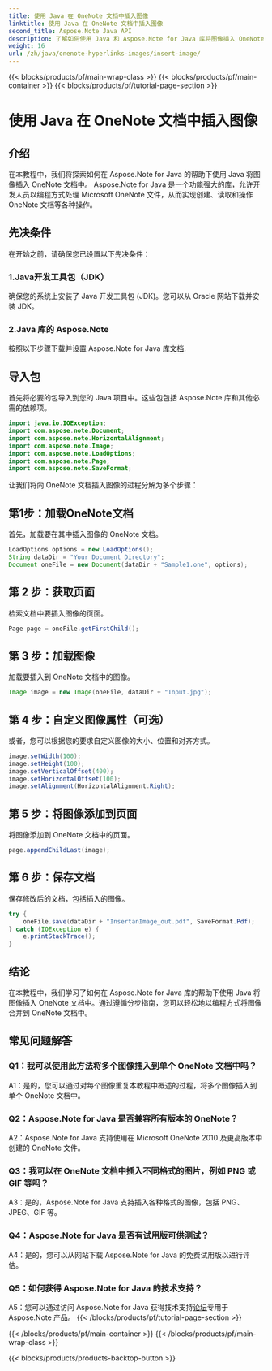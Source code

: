 ```yaml
---
title: 使用 Java 在 OneNote 文档中插入图像
linktitle: 使用 Java 在 OneNote 文档中插入图像
second_title: Aspose.Note Java API
description: 了解如何使用 Java 和 Aspose.Note for Java 库将图像插入 OneNote 文档中。请按照我们的分步指南进行无缝集成。
weight: 16
url: /zh/java/onenote-hyperlinks-images/insert-image/
---
```


{{< blocks/products/pf/main-wrap-class >}}
{{< blocks/products/pf/main-container >}}
{{< blocks/products/pf/tutorial-page-section >}}

# 使用 Java 在 OneNote 文档中插入图像

## 介绍

在本教程中，我们将探索如何在 Aspose.Note for Java 的帮助下使用 Java 将图像插入 OneNote 文档中。 Aspose.Note for Java 是一个功能强大的库，允许开发人员以编程方式处理 Microsoft OneNote 文件，从而实现创建、读取和操作 OneNote 文档等各种操作。

## 先决条件

在开始之前，请确保您已设置以下先决条件：

### 1.Java开发工具包（JDK）
确保您的系统上安装了 Java 开发工具包 (JDK)。您可以从 Oracle 网站下载并安装 JDK。

### 2.Java 库的 Aspose.Note
按照以下步骤下载并设置 Aspose.Note for Java 库[文档](https://reference.aspose.com/note/java/).

## 导入包

首先将必要的包导入到您的 Java 项目中。这些包包括 Aspose.Note 库和其他必需的依赖项。

```java
import java.io.IOException;
import com.aspose.note.Document;
import com.aspose.note.HorizontalAlignment;
import com.aspose.note.Image;
import com.aspose.note.LoadOptions;
import com.aspose.note.Page;
import com.aspose.note.SaveFormat;
```

让我们将向 OneNote 文档插入图像的过程分解为多个步骤：

## 第1步：加载OneNote文档

首先，加载要在其中插入图像的 OneNote 文档。

```java
LoadOptions options = new LoadOptions();
String dataDir = "Your Document Directory";
Document oneFile = new Document(dataDir + "Sample1.one", options);
```

## 第 2 步：获取页面

检索文档中要插入图像的页面。

```java
Page page = oneFile.getFirstChild();
```

## 第 3 步：加载图像

加载要插入到 OneNote 文档中的图像。

```java
Image image = new Image(oneFile, dataDir + "Input.jpg");
```

## 第 4 步：自定义图像属性（可选）

或者，您可以根据您的要求自定义图像的大小、位置和对齐方式。

```java
image.setWidth(100);
image.setHeight(100);
image.setVerticalOffset(400);
image.setHorizontalOffset(100);
image.setAlignment(HorizontalAlignment.Right);
```

## 第 5 步：将图像添加到页面

将图像添加到 OneNote 文档中的页面。

```java
page.appendChildLast(image);
```

## 第 6 步：保存文档

保存修改后的文档，包括插入的图像。

```java
try {
    oneFile.save(dataDir + "InsertanImage_out.pdf", SaveFormat.Pdf);
} catch (IOException e) {
    e.printStackTrace();
}
```

## 结论

在本教程中，我们学习了如何在 Aspose.Note for Java 库的帮助下使用 Java 将图像插入 OneNote 文档中。通过遵循分步指南，您可以轻松地以编程方式将图像合并到 OneNote 文档中。

## 常见问题解答

### Q1：我可以使用此方法将多个图像插入到单个 OneNote 文档中吗？

A1：是的，您可以通过对每个图像重复本教程中概述的过程，将多个图像插入到单个 OneNote 文档中。

### Q2：Aspose.Note for Java 是否兼容所有版本的 OneNote？

A2：Aspose.Note for Java 支持使用在 Microsoft OneNote 2010 及更高版本中创建的 OneNote 文件。

### Q3：我可以在 OneNote 文档中插入不同格式的图片，例如 PNG 或 GIF 等吗？

A3：是的，Aspose.Note for Java 支持插入各种格式的图像，包括 PNG、JPEG、GIF 等。

### Q4：Aspose.Note for Java 是否有试用版可供测试？

A4：是的，您可以从网站下载 Aspose.Note for Java 的免费试用版以进行评估。

### Q5：如何获得 Aspose.Note for Java 的技术支持？

 A5：您可以通过访问 Aspose.Note for Java 获得技术支持[论坛](https://forum.aspose.com/c/note/28)专用于 Aspose.Note 产品。
{{< /blocks/products/pf/tutorial-page-section >}}

{{< /blocks/products/pf/main-container >}}
{{< /blocks/products/pf/main-wrap-class >}}

{{< blocks/products/products-backtop-button >}}
